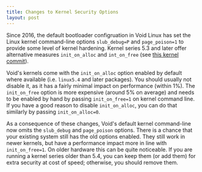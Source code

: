 ```yaml
---
title: Changes to Kernel Security Options
layout: post
---
```


Since 2016, the default bootloader configruation in Void Linux has set
the Linux kernel command-line options `slub_debug=P` and `page_poison=1` to
provide some level of kernel hardening. Kernel series 5.3 and later offer
alternative measures `init_on_alloc` and `int_on_free` (see [this kernel
commit](https://github.com/torvalds/linux/commit/6471384af)).

Void's kernels come with the `init_on_alloc` option enabled by default where
available (i.e. `linux5.4` and later packages). You should usually not disable
it, as it has a fairly minimal impact on performance (within 1%). The
`init_on_free` option is more expensive (around 5% on average) and needs to be
enabled by hand by passing `init_on_free=1` on kernel command line. If you have
a good reason to disable `init_on_alloc`, you can do that similarly by passing
`init_on_alloc=0`.

As a consequence of these changes, Void's default kernel command-line now omits
the `slub_debug` and `page_poison` options. There is a chance that your
existing system still has the old options enabled. They still work in newer
kernels, but have a performance impact more in line with `init_on_free=1`. On
older hardware this can be quite noticeable. If you are running a kernel series
older than 5.4, you can keep them (or add them) for extra security at cost of
speed; otherwise, you should remove them.
